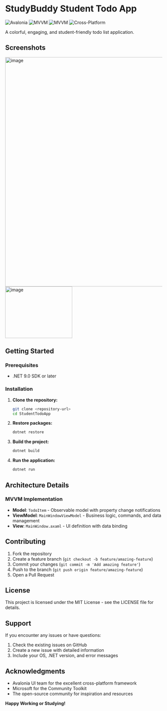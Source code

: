 # StudyBuddy Student Todo App

![Avalonia](https://img.shields.io/badge/Avalonia-UI-blue)  ![MVVM](https://img.shields.io/badge/MVVM-Community_Toolkit-green)  ![MVVM](https://img.shields.io/badge/MVVM-Community_Toolkit-green)  ![Cross-Platform](https://img.shields.io/badge/Cross--Platform-orange)


A colorful, engaging, and student-friendly todo list application.

## Screenshots

<img width="904" height="737" alt="image" src="https://github.com/user-attachments/assets/ca8417d5-7135-4462-9b92-86e7966f60b3" />

<img width="215" height="166" alt="image" src="https://github.com/user-attachments/assets/d667b596-a40f-4b95-a151-dbce800fc582" />


## Getting Started

### Prerequisites
- .NET 9.0 SDK or later

### Installation

1. **Clone the repository:**
   ```bash
   git clone <repository-url>
   cd StudentTodoApp
   ```

2. **Restore packages:**
   ```bash
   dotnet restore
   ```

3. **Build the project:**
   ```bash
   dotnet build
   ```

4. **Run the application:**
   ```bash
   dotnet run
   ```

## Architecture Details

### MVVM Implementation
- **Model**: `TodoItem` - Observable model with property change notifications
- **ViewModel**: `MainWindowViewModel` - Business logic, commands, and data management
- **View**: `MainWindow.axaml` - UI definition with data binding


## Contributing 

1. Fork the repository
2. Create a feature branch (`git checkout -b feature/amazing-feature`)
3. Commit your changes (`git commit -m 'Add amazing feature'`)
4. Push to the branch (`git push origin feature/amazing-feature`)
5. Open a Pull Request

## License

This project is licensed under the MIT License - see the LICENSE file for details.

## Support

If you encounter any issues or have questions:
1. Check the existing issues on GitHub
2. Create a new issue with detailed information
3. Include your OS, .NET version, and error messages

## Acknowledgments

- Avalonia UI team for the excellent cross-platform framework
- Microsoft for the Community Toolkit
- The open-source community for inspiration and resources


**Happy Working or Studying!**

